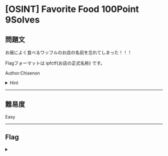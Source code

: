 # [OSINT] Favorite Food 100Point 9Solves

## 問題文 

お昼によく食べるワッフルのお店の名前を忘れてしまった！！！

Flagフォーマットは ipfctf{お店の正式名称} です。

Author:Chisenon

<details><summary>Hint</summary>

学校の近くにもお店があった気がする

</details>

---

## 難易度

Easy

---

## Flag
<details><summary></summary>

```
ipfctf{MR.waffle}
```

</details>